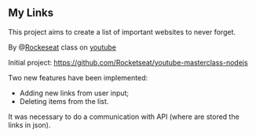 ## My Links

This project aims to create a list of important websites to never forget. 

By @[Rockeseat](https://github.com/Rocketseat) class on [youtube](https://www.youtube.com/watch?v=DiXbJL3iWVs)

Initial project: https://github.com/Rocketseat/youtube-masterclass-nodejs 

Two new features have been implemented: 
- Adding new links from user input;
- Deleting items from the list. 

It was necessary to do a communication with API (where are stored the links in json).
